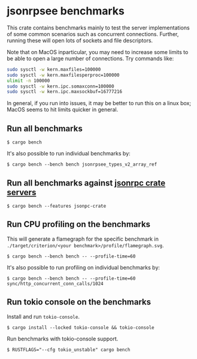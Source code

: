 # jsonrpsee benchmarks

This crate contains benchmarks mainly to test the server implementations of some common scenarios such as concurrent connections.
Further, running these will open lots of sockets and file descriptors.

Note that on MacOS inparticular, you may need to increase some limits to be
able to open a large number of connections. Try commands like:

```sh
sudo sysctl -w kern.maxfiles=100000
sudo sysctl -w kern.maxfilesperproc=100000
ulimit -n 100000
sudo sysctl -w kern.ipc.somaxconn=100000
sudo sysctl -w kern.ipc.maxsockbuf=16777216
```

In general, if you run into issues, it may be better to run this on a linux
box; MacOS seems to hit limits quicker in general.

## Run all benchmarks

`$ cargo bench`

It's also possible to run individual benchmarks by:

`$ cargo bench --bench bench jsonrpsee_types_v2_array_ref`

## Run all benchmarks against [jsonrpc crate servers](https://github.com/paritytech/jsonrpc/)

`$ cargo bench --features jsonpc-crate`

## Run CPU profiling on the benchmarks

This will generate a flamegraph for the specific benchmark in `./target/criterion/<your benchmark>/profile/flamegraph.svg`.

`$ cargo bench --bench bench -- --profile-time=60`

It's also possible to run profiling on individual benchmarks by:

`$ cargo bench --bench bench -- --profile-time=60 sync/http_concurrent_conn_calls/1024`

## Run tokio console on the benchmarks

Install and run `tokio-console`.

`$ cargo install --locked tokio-console && tokio-console`

Run benchmarks with tokio-console support.

`$ RUSTFLAGS="--cfg tokio_unstable" cargo bench`
